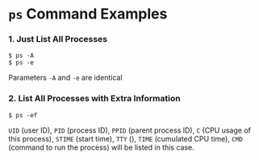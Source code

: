 # `ps` Command Examples

### 1. Just List All Processes

  ```console
$ ps -A
$ ps -e
  ```

Parameters `-A` and `-e` are identical

### 2. List All Processes with Extra Information

  ```console
$ ps -ef
  ```

`UID` (user ID), `PID` (process ID), `PPID` (parent process ID), `C` (CPU usage of this process), `STIME` (start time), `TTY` (), `TIME` (cumulated CPU time), `CMD` (command to run the process) will be listed in this case.
